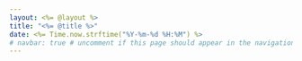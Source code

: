 ```yaml
---
layout: <%= @layout %>
title: "<%= @title %>"
date: <%= Time.now.strftime("%Y-%m-%d %H:%M") %>
# navbar: true # uncomment if this page should appear in the navigation bar
---
```

